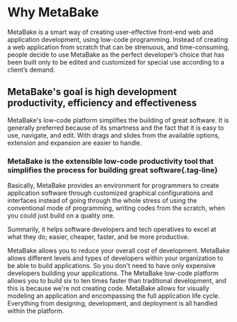 # Why MetaBake

MetaBake is a smart way of creating user-effective front-end web and application development, using low-code programming. Instead of creating a web application from scratch that can be strenuous, and time-consuming, people decide to use MetaBake as the perfect developer’s choice that has been built only to be edited and customized for special use according to a client’s demand.

## MetaBake's goal is high development productivity, efficiency and effectiveness

MetaBake's low-code platform simplifies the building of great software. It is generally preferred because of its smartness and the fact that it is easy to use, navigate, and edit. With drags and slides from the available options, extension and expansion are easier to handle.

### MetaBake is the extensible low-code productivity tool that simplifies the process for building great software{.tag-line}

Basically, MetaBake provides an environment for programmers to create application software through customized graphical configurations and interfaces instead of going through the whole stress of using the conventional mode of programming, writing codes from the scratch, when you could just build on a quality one.

Summarily, it helps software developers and tech operatives to excel at what they do; easier, cheaper, faster, and be more productive.

MetaBake allows you to reduce your overall cost of development. MetaBake allows different levels and types of developers within your organization to be able to build applications. So you don't need to have only expensive developers building your applications. The MetaBake low-code platform allows you to build six to ten times faster than traditional development, and this is because we're not creating code. MetaBake allows for visually modeling an application and encompassing the full application life cycle. Everything from designing, development, and deployment is all handled within the platform.